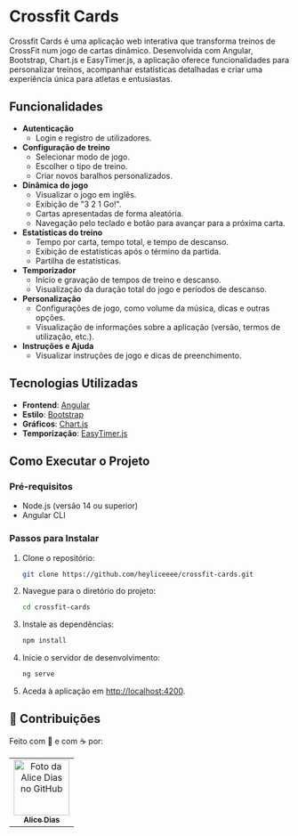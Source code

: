# Crossfit Cards

Crossfit Cards é uma aplicação web interativa que transforma treinos de CrossFit num jogo de cartas dinâmico. Desenvolvida com Angular, Bootstrap, Chart.js e EasyTimer.js, a aplicação oferece funcionalidades para personalizar treinos, acompanhar estatísticas detalhadas e criar uma experiência única para atletas e entusiastas.

## Funcionalidades

- **Autenticação**
  - Login e registro de utilizadores.
- **Configuração de treino**
  - Selecionar modo de jogo.
  - Escolher o tipo de treino.
  - Criar novos baralhos personalizados.
- **Dinâmica do jogo**
  - Visualizar o jogo em inglês.
  - Exibição de "3 2 1 Go!".
  - Cartas apresentadas de forma aleatória.
  - Navegação pelo teclado e botão para avançar para a próxima carta.
- **Estatísticas do treino**
  - Tempo por carta, tempo total, e tempo de descanso.
  - Exibição de estatísticas após o término da partida.
  - Partilha de estatísticas.
- **Temporizador**
  - Início e gravação de tempos de treino e descanso.
  - Visualização da duração total do jogo e períodos de descanso.
- **Personalização**
  - Configurações de jogo, como volume da música, dicas e outras opções.
  - Visualização de informações sobre a aplicação (versão, termos de utilização, etc.).
- **Instruções e Ajuda**
  - Visualizar instruções de jogo e dicas de preenchimento.

## Tecnologias Utilizadas

- **Frontend**: [Angular](https://angular.io/)
- **Estilo**: [Bootstrap](https://getbootstrap.com/)
- **Gráficos**: [Chart.js](https://www.chartjs.org/)
- **Temporização**: [EasyTimer.js](https://albert-gonzalez.github.io/easytimer.js/)

## Como Executar o Projeto

### Pré-requisitos

- Node.js (versão 14 ou superior)
- Angular CLI

### Passos para Instalar

1. Clone o repositório:
   ```bash
   git clone https://github.com/heyliceeee/crossfit-cards.git
   ```

2. Navegue para o diretório do projeto:
   ```bash
   cd crossfit-cards
   ```

3. Instale as dependências:
   ```bash
   npm install
   ```

4. Inicie o servidor de desenvolvimento:
   ```bash
   ng serve
   ```

5. Aceda à aplicação em [http://localhost:4200](http://localhost:4200).


## 🤝 Contribuições

Feito com 💜 e com ☕ por:

<table>
  <tr>
    <td align="center">
      <a href="https://github.com/heyliceeee">
        <img src="https://github.com/heyliceeee.png" width="100px;" alt="Foto da Alice Dias no GitHub"/><br>
        <sub>
          <b>Alice Dias</b>
        </sub>
      </a>
    </td>
